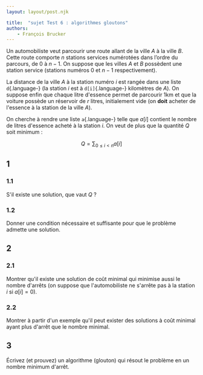 ```yaml
---
layout: layout/post.njk

title:  "sujet Test 6 : algorithmes gloutons"
authors:
    - François Brucker
---
```


Un automobiliste veut parcourir une route allant de la ville $A$ à la ville $B$. Cette route comporte $n$ stations services numérotées dans l’ordre du parcours, de $0$ à $n-1$. On suppose que les villes $A$ et $B$ possèdent une station service (stations numéros $0$ et $n-1$ respectivement).

La distance de la ville $A$ à la station numéro $i$ est rangée dans une liste `d`{.language-} (la station $i$ est à `d[i]`{.language-} kilomètres de $A$). On suppose enfin que chaque litre d'essence permet de parcourir 1km et que la voiture possède un réservoir de $r$ litres, initialement vide (on **doit** acheter de l'essence à la station de la ville $A$).

On cherche à rendre une liste `a`{.language-} telle que $a[i]$ contient le nombre de litres d'essence acheté à la station $i$. On veut de plus que la quantité $Q$ soit minimum :

$$
Q = \sum_{0 \leq i < n} a[i]
$$

## 1

### 1.1

S'il existe une solution, que vaut $Q$ ?

### 1.2

Donner une condition nécessaire et suffisante pour que le problème admette une solution.

## 2

### 2.1

Montrer qu'il existe une solution de coût minimal qui minimise aussi le nombre d'arrêts (on suppose que l'automobiliste ne s'arrête pas à la station $i$ si $a[i] = 0$).

### 2.2

Montrer à partir d'un exemple qu'il peut exister des solutions à coût minimal ayant plus d'arrêt que le nombre minimal.

## 3

Écrivez (et prouvez) un algorithme (glouton) qui résout le problème en un nombre minimum d'arrêt.
